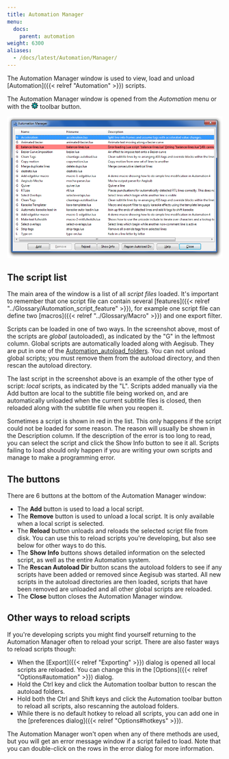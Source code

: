 ```yaml
---
title: Automation Manager
menu:
  docs:
    parent: automation
weight: 6300
aliases:
  - /docs/latest/Automation/Manager/
---
```


The Automation Manager window is used to view, load and unload
[Automation]({{< relref "Automation" >}}) scripts.

The Automation Manager window is opened from the _Automation_ menu or with
the ![Automation-toolbar-icon](/img/3.2/Automation-toolbar-icon.png) toolbar button.

![automation_manager](/img/3.2/automation_manager.png)

## The script list

The main area of the window is a list of all _script files_ loaded. It's
important to remember that one script file can contain several
[features]({{< relref "../Glossary/Automation_script_feature" >}}), for example one script file
can define two [macros]({{< relref "../Glossary/Macro" >}}) and one export filter.

Scripts can be loaded in one of two ways. In the screenshot above, most of
the scripts are _global_ (autoloaded), as indicated by the "G" in the
leftmost column. Global scripts are automatically loaded along with Aegisub.
They are put in one of the [Automation_autoload_folders](#). You can not
unload global scripts; you must remove them from the autoload directory, and
then rescan the autoload directory.

The last script in the screenshot above is an example of the other type of
script: _local_ scripts, as indicated by the "L". Scripts added manually via
the Add button are local to the subtitle file being worked on, and are
automatically unloaded when the current subtitle files is closed, then
reloaded along with the subtitle file when you reopen it.

Sometimes a script is shown in red in the list. This only happens if the
script could not be loaded for some reason. The reason will usually be shown
in the Description column. If the description of the error is too long to
read, you can select the script and click the Show Info button to see it
all. Scripts failing to load should only happen if you are writing your own
scripts and manage to make a programming error.

## The buttons

There are 6 buttons at the bottom of the Automation Manager window:

- The **Add** button is used to load a local script.
- The **Remove** button is used to unload a local script. It is only
  available when a local script is selected.
- The **Reload** button unloads and reloads the selected script file from
  disk. You can use this to reload scripts you're developing, but also see
  below for other ways to do this.
- The **Show Info** buttons shows detailed information on the selected
  script, as well as the entire Automation system.
- The **Rescan Autoload Dir** button scans the autoload folders to see if
  any scripts have been added or removed since Aegisub was started. All new
  scripts in the autoload directories are then loaded, scripts that have been
  removed are unloaded and all other global scripts are reloaded.
- The **Close** button closes the Automation Manager window.

## Other ways to reload scripts

If you're developing scripts you might find yourself returning to the
Automation Manager often to reload your script. There are also faster ways
to reload scripts though:

- When the [Export]({{< relref "Exporting" >}}) dialog is opened all local scripts are
  reloaded. You can change this in the [Options]({{< relref "Options#automation" >}})
  dialog.
- Hold the Ctrl key and click the Automation toolbar button to rescan the
  autoload folders.
- Hold both the Ctrl and Shift keys and click the Automation toolbar button
  to reload all scripts, also rescanning the autoload folders.
- While there is no default hotkey to reload all scripts, you can add one in
  the [preferences dialog]({{< relref "Options#hotkeys" >}}).

The Automation Manager won't open when any of there methods are used, but
you will get an error message window if a script failed to load. Note that
you can double-click on the rows in the error dialog for more information.
